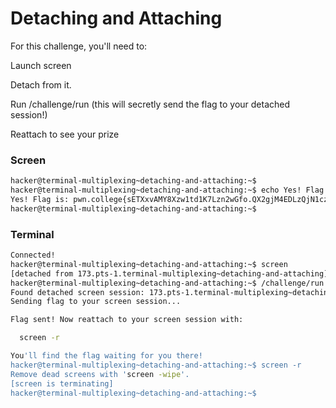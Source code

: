 # Detaching and Attaching
For this challenge, you'll need to:

Launch screen

Detach from it.

Run /challenge/run (this will secretly send the flag to your detached session!)

Reattach to see your prize
### Screen
```bash
hacker@terminal-multiplexing~detaching-and-attaching:~$
hacker@terminal-multiplexing~detaching-and-attaching:~$ echo Yes! Flag is: pwn.college{sETXxvAMY8Xzw1td1K7Lzn2wGfo.QX2gjM4EDLzQjN1czW}
Yes! Flag is: pwn.college{sETXxvAMY8Xzw1td1K7Lzn2wGfo.QX2gjM4EDLzQjN1czW}
hacker@terminal-multiplexing~detaching-and-attaching:~$
```
### Terminal
```bash
Connected!
hacker@terminal-multiplexing~detaching-and-attaching:~$ screen
[detached from 173.pts-1.terminal-multiplexing~detaching-and-attaching]
hacker@terminal-multiplexing~detaching-and-attaching:~$ /challenge/run
Found detached screen session: 173.pts-1.terminal-multiplexing~detaching-and-attaching
Sending flag to your screen session...

Flag sent! Now reattach to your screen session with:

  screen -r

You'll find the flag waiting for you there!
hacker@terminal-multiplexing~detaching-and-attaching:~$ screen -r
Remove dead screens with 'screen -wipe'.
[screen is terminating]
hacker@terminal-multiplexing~detaching-and-attaching:~$
```
